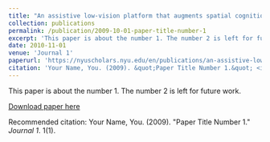 ```yaml
---
title: "An assistive low-vision platform that augments spatial cognition through proprioceptive guidance: Point-to-Tell-and-Touch"
collection: publications
permalink: /publication/2009-10-01-paper-title-number-1
excerpt: 'This paper is about the number 1. The number 2 is left for future work.'
date: 2010-11-01
venue: 'Journal 1'
paperurl: 'https://nyuscholars.nyu.edu/en/publications/an-assistive-low-vision-platform-that-augments-spatial-cognition-'
citation: 'Your Name, You. (2009). &quot;Paper Title Number 1.&quot; <i>Journal 1</i>. 1(1).'
---
```

This paper is about the number 1. The number 2 is left for future work.

[Download paper here]()

Recommended citation: Your Name, You. (2009). "Paper Title Number 1." <i>Journal 1</i>. 1(1).

